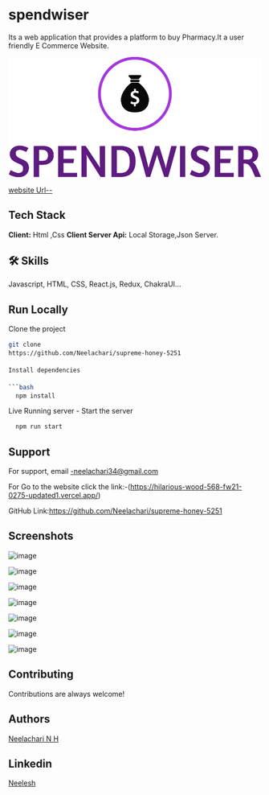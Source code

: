 # spendwiser

Its a web application that provides a platform to buy Pharmacy.It a user friendly E Commerce Website.

![Project-icon](src/images/spendwiser-low-resolution-logo-color-on-transparent-background.png)

[website Url--](https://hilarious-wood-568-fw21-0275-updated1.vercel.app/)
## Tech Stack
**Client:** Html ,Css
**Client Server Api:** Local Storage,Json Server.
## 🛠 Skills
Javascript, HTML, CSS, React.js, Redux, ChakraUI...


## Run Locally

Clone the project
```bash
git clone
https://github.com/Neelachari/supreme-honey-5251

Install dependencies

```bash
  npm install
```
Live Running server  -
Start the server

```bash
  npm run start
```
## Support
For support, email -neelachari34@gmail.com 

For Go to the website click the link:-(https://hilarious-wood-568-fw21-0275-updated1.vercel.app/)

GitHub Link:https://github.com/Neelachari/supreme-honey-5251
## Screenshots
![image](https://github.com/SumatM/hilarious-wood-568/assets/112808279/f5ef11cf-fd5f-4f73-a1b0-345b800430c5)
 
![image](https://github.com/SumatM/hilarious-wood-568/assets/112808279/c49e818a-5738-4240-8f37-511b3c17d4e6)

![image](https://github.com/SumatM/hilarious-wood-568/assets/112808279/063ef82e-093b-4a5f-bb43-04907783e1af)

![image](https://github.com/SumatM/hilarious-wood-568/assets/112808279/0cd3ec51-9109-4fd7-8b26-424012079e45)

![image](https://github.com/SumatM/hilarious-wood-568/assets/112808279/e4441c6a-8b1e-418d-b228-7132e40a40d4)

![image](https://github.com/SumatM/hilarious-wood-568/assets/112808279/e599a6fa-322c-4985-9b70-e67f0b3776c6)

![image](https://github.com/SumatM/hilarious-wood-568/assets/112808279/8265ca4f-a2cd-4730-b888-9336ddd001fd)

## Contributing

Contributions are always welcome!
## Authors
 
 [Neelachari N H](https://github.com/Neelachari)
## Linkedin

 [Neelesh](https://www.linkedin.com/in/neelesh-n-h-2704a7196/)
